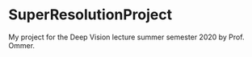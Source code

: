 # SuperResolutionProject
My project for the Deep Vision lecture summer semester 2020 by Prof. Ommer.
